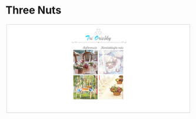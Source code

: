 Three Nuts
==========

![alt tag](https://github.com/cibo94/tri-oriesky/blob/master/screenshot.png)
